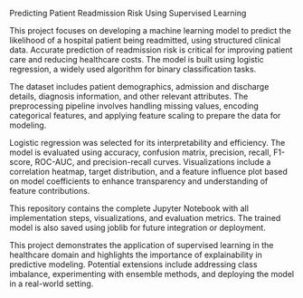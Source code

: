 Predicting Patient Readmission Risk Using Supervised Learning

This project focuses on developing a machine learning model to predict the likelihood of a hospital patient being readmitted, using structured clinical data. Accurate prediction of readmission risk is critical for improving patient care and reducing healthcare costs. The model is built using logistic regression, a widely used algorithm for binary classification tasks.

The dataset includes patient demographics, admission and discharge details, diagnosis information, and other relevant attributes. The preprocessing pipeline involves handling missing values, encoding categorical features, and applying feature scaling to prepare the data for modeling.

Logistic regression was selected for its interpretability and efficiency. The model is evaluated using accuracy, confusion matrix, precision, recall, F1-score, ROC-AUC, and precision-recall curves. Visualizations include a correlation heatmap, target distribution, and a feature influence plot based on model coefficients to enhance transparency and understanding of feature contributions.

This repository contains the complete Jupyter Notebook with all implementation steps, visualizations, and evaluation metrics. The trained model is also saved using joblib for future integration or deployment.

This project demonstrates the application of supervised learning in the healthcare domain and highlights the importance of explainability in predictive modeling. Potential extensions include addressing class imbalance, experimenting with ensemble methods, and deploying the model in a real-world setting.
